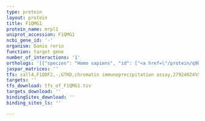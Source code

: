```yaml
---
type: protein
layout: protein
title: F1QMG1
protein_name: mrpl1
uniprot_accession: F1QMG1
ncbi_gene_id: '-'
organism: Danio rerio
function: target gene
number_of_interactions: '1'
orthologs: '[{"species": "Homo sapiens", "id": ["<a href=\"/protein/q9byd6\">Q9BYD6</a>"]}, {"species": "Mus musculus", "id": ["<a href=\"/protein/q99n96\">Q99N96</a>"]}, {"species": "Rattus norvegicus", "id": ["<a href=\"/protein/f1m9a4\">F1M9A4</a>", "D3ZFE9"]}, {"species": "Drosophila melanogaster", "id": ["<a href=\"/protein/q9vht5\">Q9VHT5</a>"]}]'
jaspar_matrices: ''
tfs: sall4,F1QDF2,-,GTRD,chromatin immunoprecipitation assay,27924024%5Buid%5D,No
targets: ''
tfs_download: tfs_of_F1QMG1.tsv
targets_download: ''
bindingSites_download: ''
binding_sites_ls: ''

---
```

